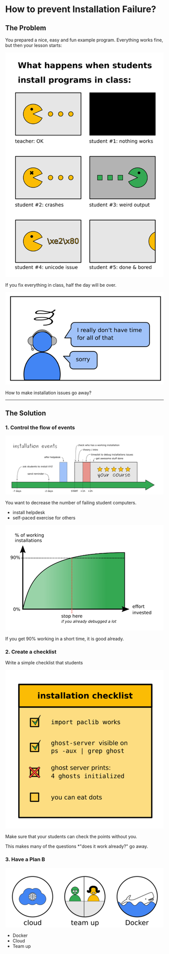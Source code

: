 
# How to prevent Installation Failure?

## The Problem

You prepared a nice, easy and fun example program.
Everything works fine, but then your lesson starts:

![six installation situations](images/sixpac.png)

If you fix everything in class, half the day will be over.

![teachers are busy people](images/teacher_notime.png)

How to make installation issues go away?

----

## The Solution

### 1. Control the flow of events

![event timeline](images/installation_events.png)

You want to decrease the number of failing student computers.

* install helpdesk
* self-paced exercise for others

![installation success vs. effort spent](images/installation_decay.png)

If you get 90% working in a short time, it is good already.

### 2. Create a checklist

Write a simple checklist that students

![installation checklist](images/installation_checklist.png)

Make sure that your students can check the points without you.

This makes many of the questions *"does it work already?" go away.

### 3. Have a Plan B

![options for Plan B](images/planb.png)

* Docker
* Cloud
* Team up
